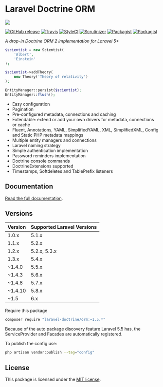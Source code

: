 # Laravel Doctrine ORM

<img src="https://cloud.githubusercontent.com/assets/7728097/12726966/cf009822-c91a-11e5-8f19-63ce1d77e8b2.jpg"/>

[![GitHub release](https://img.shields.io/github/release/laravel-doctrine/orm.svg?style=flat-square)](https://packagist.org/packages/laravel-doctrine/orm)
[![Travis](https://img.shields.io/travis/laravel-doctrine/orm.svg?style=flat-square)](https://travis-ci.org/laravel-doctrine/orm)
[![StyleCI](https://styleci.io/repos/39036008/shield)](https://styleci.io/repos/39036008)
[![Scrutinizer](https://img.shields.io/scrutinizer/g/laravel-doctrine/orm.svg?style=flat-square)](https://github.com/laravel-doctrine/orm)
[![Packagist](https://img.shields.io/packagist/dm/laravel-doctrine/orm.svg?style=flat-square)](https://packagist.org/packages/laravel-doctrine/orm)
[![Packagist](https://img.shields.io/packagist/dt/laravel-doctrine/orm.svg?style=flat-square)](https://packagist.org/packages/laravel-doctrine/orm)

*A drop-in Doctrine ORM 2 implementation for Laravel 5+*

```php
$scientist = new Scientist(
    'Albert', 
    'Einstein'
);

$scientist->addTheory(
    new Theory('Theory of relativity')
);

EntityManager::persist($scientist);
EntityManager::flush();
```

* Easy configuration
* Pagination
* Pre-configured metadata, connections and caching
* Extendable: extend or add your own drivers for metadata, connections or cache
* Fluent, Annotations, YAML, SimplifiedYAML, XML, SimplifiedXML, Config and Static PHP metadata mappings
* Multiple entity managers and connections
* Laravel naming strategy
* Simple authentication implementation
* Password reminders implementation
* Doctrine console commands
* DoctrineExtensions supported
* Timestamps, Softdeletes and TablePrefix listeners 

## Documentation

[Read the full documentation](http://laraveldoctrine.org/docs/current/orm).

## Versions

Version | Supported Laravel Versions
:---------|:----------
1.0.x |  5.1.x
1.1.x | 5.2.x
1.2.x | 5.2.x, 5.3.x
1.3.x | 5.4.x
~1.4.0 | 5.5.x
~1.4.3 | 5.6.x 
~1.4.8 | 5.7.x
~1.4.10 | 5.8.x
~1.5 | 6.x

Require this package  

```bash
composer require "laravel-doctrine/orm:~1.5.*"
```

Because of the auto package discovery feature Laravel 5.5 has, the ServiceProvider and Facades are automatically registered.

To publish the config use:

```bash
php artisan vendor:publish --tag="config"
```

## License

This package is licensed under the [MIT license](https://github.com/laravel-doctrine/orm/blob/master/LICENSE).
